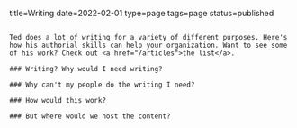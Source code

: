 title=Writing
date=2022-02-01
type=page
tags=page
status=published
~~~~~~

Ted does a lot of writing for a variety of different purposes. Here's how his authorial skills can help your organization. Want to see some of his work? Check out <a href="/articles">the list</a>.

### Writing? Why would I need writing?

### Why can't my people do the writing I need?

### How would this work?

### But where would we host the content?